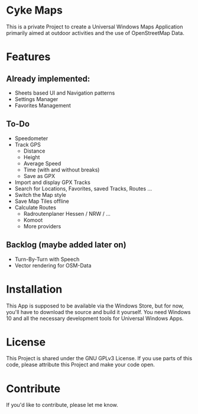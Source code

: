 # Cyke Maps
This is a private Project to create a Universal Windows Maps Application primarily aimed at outdoor activities and the use of OpenStreetMap Data.

# Features

## Already implemented:
- Sheets based UI and Navigation patterns
- Settings Manager
- Favorites Management

## To-Do
- Speedometer
- Track GPS
  - Distance
  - Height
  - Average Speed
  - Time (with and without breaks)
  - Save as GPX
- Import and display GPX Tracks
- Search for Locations, Favorites, saved Tracks, Routes ...
- Switch the Map style
- Save Map Tiles offline
- Calculate Routes
  - Radroutenplaner Hessen / NRW / ...
  - Komoot
  - More providers

## Backlog (maybe added later on)
- Turn-By-Turn with Speech
- Vector rendering for OSM-Data

# Installation
This App is supposed to be available via the Windows Store, but for now, you'll have to download the source and build it yourself. You need Windows 10 and all the necessary development tools for Universal Windows Apps.

# License
This Project is shared under the GNU GPLv3 License. If you use parts of this code, please attribute this Project and make your code open.

# Contribute
If you'd like to contribute, please let me know.